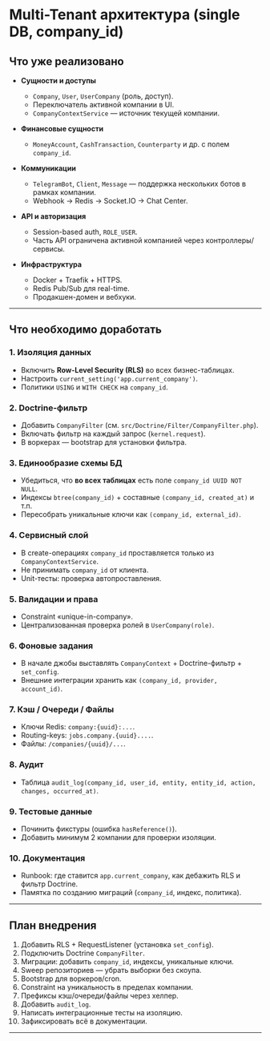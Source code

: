 # Multi-Tenant архитектура (single DB, company_id)

## Что уже реализовано

- **Сущности и доступы**
    - `Company`, `User`, `UserCompany` (роль, доступ).
    - Переключатель активной компании в UI.
    - `CompanyContextService` — источник текущей компании.

- **Финансовые сущности**
    - `MoneyAccount`, `CashTransaction`, `Counterparty` и др. с полем `company_id`.

- **Коммуникации**
    - `TelegramBot`, `Client`, `Message` — поддержка нескольких ботов в рамках компании.
    - Webhook → Redis → Socket.IO → Chat Center.

- **API и авторизация**
    - Session-based auth, `ROLE_USER`.
    - Часть API ограничена активной компанией через контроллеры/сервисы.

- **Инфраструктура**
    - Docker + Traefik + HTTPS.
    - Redis Pub/Sub для real-time.
    - Продакшен-домен и вебхуки.

---

## Что необходимо доработать

### 1. Изоляция данных
- Включить **Row-Level Security (RLS)** во всех бизнес-таблицах.
- Настроить `current_setting('app.current_company')`.
- Политики `USING` и `WITH CHECK` на `company_id`.

### 2. Doctrine-фильтр
- Добавить `CompanyFilter` (см. `src/Doctrine/Filter/CompanyFilter.php`).
- Включать фильтр на каждый запрос (`kernel.request`).
- В воркерах — bootstrap для установки фильтра.

### 3. Единообразие схемы БД
- Убедиться, что **во всех таблицах** есть поле `company_id UUID NOT NULL`.
- Индексы `btree(company_id)` + составные `(company_id, created_at)` и т.п.
- Пересобрать уникальные ключи как `(company_id, external_id)`.

### 4. Сервисный слой
- В create-операциях `company_id` проставляется только из `CompanyContextService`.
- Не принимать `company_id` от клиента.
- Unit-тесты: проверка автопроставления.

### 5. Валидации и права
- Constraint «unique-in-company».
- Централизованная проверка ролей в `UserCompany(role)`.

### 6. Фоновые задания
- В начале джобы выставлять `CompanyContext` + Doctrine-фильтр + `set_config`.
- Внешние интеграции хранить как `(company_id, provider, account_id)`.

### 7. Кэш / Очереди / Файлы
- Ключи Redis: `company:{uuid}:...`.
- Routing-keys: `jobs.company.{uuid}....`.
- Файлы: `/companies/{uuid}/...`.

### 8. Аудит
- Таблица `audit_log(company_id, user_id, entity, entity_id, action, changes, occurred_at)`.

### 9. Тестовые данные
- Починить фикстуры (ошибка `hasReference()`).
- Добавить минимум 2 компании для проверки изоляции.

### 10. Документация
- Runbook: где ставится `app.current_company`, как дебажить RLS и фильтр Doctrine.
- Памятка по созданию миграций (`company_id`, индекс, политика).

---

## План внедрения

1. Добавить RLS + RequestListener (установка `set_config`).
2. Подключить Doctrine `CompanyFilter`.
3. Миграции: добавить `company_id`, индексы, уникальные ключи.
4. Sweep репозиториев — убрать выборки без скоупа.
5. Bootstrap для воркеров/cron.
6. Constraint на уникальность в пределах компании.
7. Префиксы кэш/очереди/файлы через хелпер.
8. Добавить `audit_log`.
9. Написать интеграционные тесты на изоляцию.
10. Зафиксировать всё в документации.

---
